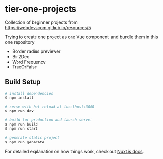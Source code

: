 # tier-one-projects

Collection of beginner projects from https://webdevscom.github.io/resources/5

Trying to create one project as one Vue component, and bundle them in this one repository

* Border radius previewer
* Bin2Dec
* Word Frequency
* TrueOrFalse

## Build Setup

```bash
# install dependencies
$ npm install

# serve with hot reload at localhost:3000
$ npm run dev

# build for production and launch server
$ npm run build
$ npm run start

# generate static project
$ npm run generate
```

For detailed explanation on how things work, check out [Nuxt.js docs](https://nuxtjs.org).
